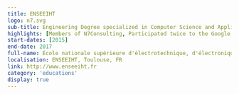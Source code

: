 ```yaml
---
title: ENSEEIHT
logo: n7.svg
sub-title: Engineering Degree specialized in Computer Science and Applied Mathematics.
highlights: [Members of N7Consulting, Participated twice to the Google Hash Code competition.]
start-dates: [2015]
end-date: 2017
full-name: École nationale supérieure d'électrotechnique, d'électronique, d'informatique, d'hydraulique et des télécommunications
localisation: ENSEEIHT, Toulouse, FR
link: http://www.enseeiht.fr
category: 'educations'
display: true
---
```

<!---
Gregoire Boiron <gregoire.boiron@gmail.com>
Copyright (c) 2018-2020 Gregoire Boiron  All Rights Reserved.
--->
